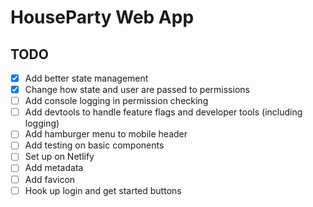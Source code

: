 # HouseParty Web App

## TODO

- [x] Add better state management
- [x] Change how state and user are passed to permissions
- [ ] Add console logging in permission checking
- [ ] Add devtools to handle feature flags and developer tools (including logging)
- [ ] Add hamburger menu to mobile header
- [ ] Add testing on basic components
- [ ] Set up on Netlify
- [ ] Add metadata
- [ ] Add favicon
- [ ] Hook up login and get started buttons
